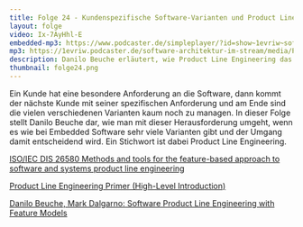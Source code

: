 ```yaml
---
title: Folge 24 - Kundenspezifische Software-Varianten und Product Line Engineering mit Danilo Beuche
layout: folge
video: Ix-7AyHhl-E
embedded-mp3: https://www.podcaster.de/simpleplayer/?id=show~1evriw~software-architektur-im-stream~pod-5fa975ae2ec66657824722&v=1604941412
mp3: https://1evriw.podcaster.de/software-architektur-im-stream/media/PLE.mp3
description: Danilo Beuche erläutert, wie Product Line Engineering das Managen von Kunden-spezifische Software-Varianten erleichtert
thumbnail: folge24.png
---
```


Ein Kunde hat eine besondere Anforderung an die Software, dann kommt
der nächste Kunde mit seiner spezifischen Anforderung und am Ende sind
die vielen verschiedenen Varianten kaum noch zu managen. In dieser
Folge stellt Danilo Beuche dar, wie man mit dieser Herausforderung
umgeht, wenn es wie bei Embedded Software sehr viele Varianten gibt
und der Umgang damit entscheidend wird. Ein Stichwort ist dabei
Product Line Engineering.

[ISO/IEC DIS 26580 Methods and tools for the feature-based approach to software and systems product line engineering](https://www.iso.org/standard/43139.html)

[Product Line Engineering Primer (High-Level Introduction)](https://connect.incose.org/Pages/Product-Details.aspx?ProductCode=PLE_Primer_2019)

[Danilo Beuche, Mark Dalgarno: Software Product Line Engineering with Feature Models](https://www.pure-systems.com/fileadmin/downloads/pure-variants/tutorials/SPLWithFeatureModelling.pdf)
